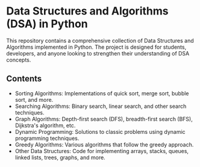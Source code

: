 # Data Structures and Algorithms (DSA) in Python

This repository contains a comprehensive collection of Data Structures and Algorithms implemented in Python. The project is designed for students, developers, and anyone looking to strengthen their understanding of DSA concepts.

## Contents
* Sorting Algorithms: Implementations of quick sort, merge sort, bubble sort, and more.
* Searching Algorithms: Binary search, linear search, and other search techniques.
* Graph Algorithms: Depth-first search (DFS), breadth-first search (BFS), Dijkstra's algorithm, etc.
* Dynamic Programming: Solutions to classic problems using dynamic programming techniques.
* Greedy Algorithms: Various algorithms that follow the greedy approach.
* Other Data Structures: Code for implementing arrays, stacks, queues, linked lists, trees, graphs, and more.
